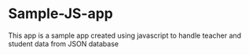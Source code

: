 # Sample-JS-app
This app is a sample app created using javascript to handle teacher and student data from JSON database
